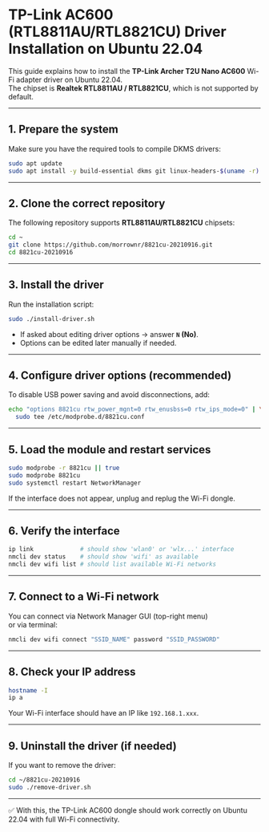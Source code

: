 # TP-Link AC600 (RTL8811AU/RTL8821CU) Driver Installation on Ubuntu 22.04

This guide explains how to install the **TP-Link Archer T2U Nano AC600** Wi-Fi adapter driver on Ubuntu 22.04.  
The chipset is **Realtek RTL8811AU / RTL8821CU**, which is not supported by default.

---

## 1. Prepare the system

Make sure you have the required tools to compile DKMS drivers:

```bash
sudo apt update
sudo apt install -y build-essential dkms git linux-headers-$(uname -r)
```

---

## 2. Clone the correct repository

The following repository supports **RTL8811AU/RTL8821CU** chipsets:

```bash
cd ~
git clone https://github.com/morrownr/8821cu-20210916.git
cd 8821cu-20210916
```

---

## 3. Install the driver

Run the installation script:

```bash
sudo ./install-driver.sh
```

- If asked about editing driver options → answer **`N` (No)**.  
- Options can be edited later manually if needed.

---

## 4. Configure driver options (recommended)

To disable USB power saving and avoid disconnections, add:

```bash
echo "options 8821cu rtw_power_mgnt=0 rtw_enusbss=0 rtw_ips_mode=0" | \
  sudo tee /etc/modprobe.d/8821cu.conf
```

---

## 5. Load the module and restart services

```bash
sudo modprobe -r 8821cu || true
sudo modprobe 8821cu
sudo systemctl restart NetworkManager
```

If the interface does not appear, unplug and replug the Wi-Fi dongle.

---

## 6. Verify the interface

```bash
ip link             # should show 'wlan0' or 'wlx...' interface
nmcli dev status    # should show 'wifi' as available
nmcli dev wifi list # should list available Wi-Fi networks
```

---

## 7. Connect to a Wi-Fi network

You can connect via Network Manager GUI (top-right menu)  
or via terminal:

```bash
nmcli dev wifi connect "SSID_NAME" password "SSID_PASSWORD"
```

---

## 8. Check your IP address

```bash
hostname -I
ip a
```

Your Wi-Fi interface should have an IP like `192.168.1.xxx`.

---

## 9. Uninstall the driver (if needed)

If you want to remove the driver:

```bash
cd ~/8821cu-20210916
sudo ./remove-driver.sh
```

---

✅ With this, the TP-Link AC600 dongle should work correctly on Ubuntu 22.04 with full Wi-Fi connectivity.

